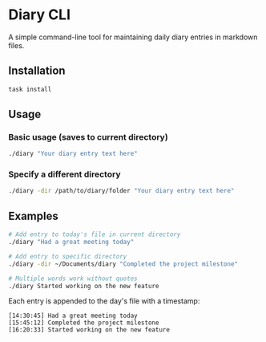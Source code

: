 # Diary CLI

A simple command-line tool for maintaining daily diary entries in markdown files.

## Installation

```bash
task install
```

## Usage

### Basic usage (saves to current directory)
```bash
./diary "Your diary entry text here"
```

### Specify a different directory
```bash
./diary -dir /path/to/diary/folder "Your diary entry text here"
```

## Examples

```bash
# Add entry to today's file in current directory
./diary "Had a great meeting today"

# Add entry to specific directory
./diary -dir ~/Documents/diary "Completed the project milestone"

# Multiple words work without quotes
./diary Started working on the new feature
```

Each entry is appended to the day's file with a timestamp:
```
[14:30:45] Had a great meeting today
[15:45:12] Completed the project milestone
[16:20:33] Started working on the new feature
```
